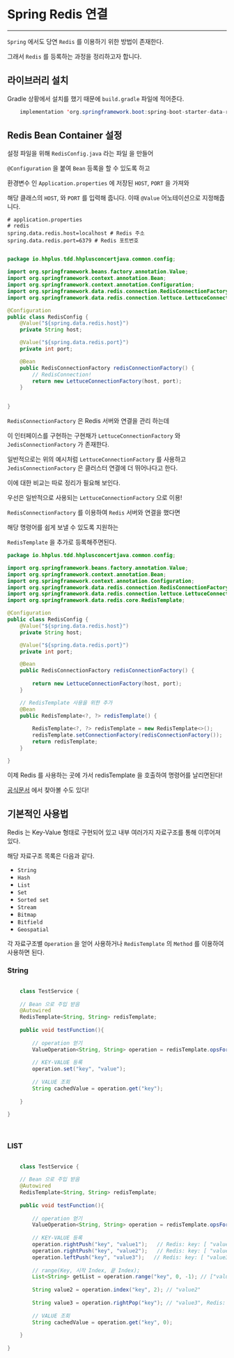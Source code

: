 # Spring Redis 연결
*** 


`Spring` 에서도 당연 `Redis` 를 이용하기 위한 방법이 존재한다.

그래서 `Redis` 를 등록하는 과정을 정리하고자 합니다.

## 라이브러리 설치

Gradle 상황에서 설치를 했기 때문에 `build.gradle` 파일에 적어준다.

``` java
    implementation 'org.springframework.boot:spring-boot-starter-data-redis'
```



## Redis Bean Container 설정

설정 파일을 위해 `RedisConfig.java` 라는 파일 을 만들어 

`@Configuration` 을 붙여 `Bean` 등록을 할 수 있도록 하고 

환경변수 인 `Application.properties` 에 저장된 `HOST`, `PORT` 을 가져와 

해당 클래스의 `HOST`, 와 `PORT` 를 입력해 줍니다. 
이때 `@Value` 어노테이션으로 지정해줍니다.

```
# application.properties
# redis
spring.data.redis.host=localhost # Redis 주소
spring.data.redis.port=6379 # Redis 포트번호


```

``` java
package io.hhplus.tdd.hhplusconcertjava.common.config;

import org.springframework.beans.factory.annotation.Value;
import org.springframework.context.annotation.Bean;
import org.springframework.context.annotation.Configuration;
import org.springframework.data.redis.connection.RedisConnectionFactory;
import org.springframework.data.redis.connection.lettuce.LettuceConnectionFactory;

@Configuration
public class RedisConfig {
    @Value("${spring.data.redis.host}")
    private String host;

    @Value("${spring.data.redis.port}")
    private int port;

    @Bean
    public RedisConnectionFactory redisConnectionFactory() {
        // RedisConnection!
        return new LettuceConnectionFactory(host, port);
    }

  
}

```



`RedisConnectionFactory` 은 Redis 서버와 연결을 관리 하는데 

이 인터페이스를 구현하는 구현채가 `LettuceConnectionFactory` 와 `JedisConnectionFactory` 가 존재한다.  

일반적으로는 위의 예시처럼 `LettuceConnectionFactory` 를 사용하고  
`JedisConnectionFactory` 은 클러스터 연결에 더 뛰어나다고 한다.    

이에 대한 비교는 따로 정리가 필요해 보인다.


우선은 일반적으로 사용되는 `LettuceConnectionFactory` 으로 이용!


`RedisConnectionFactory` 를 이용하여 `Redis` 서버와 연결을 했다면 

해당 명령어를 쉽게 보낼 수 있도록 지원하는 

`RedisTemplate` 을 추가로 등록해주면된다.



``` java
package io.hhplus.tdd.hhplusconcertjava.common.config;

import org.springframework.beans.factory.annotation.Value;
import org.springframework.context.annotation.Bean;
import org.springframework.context.annotation.Configuration;
import org.springframework.data.redis.connection.RedisConnectionFactory;
import org.springframework.data.redis.connection.lettuce.LettuceConnectionFactory;
import org.springframework.data.redis.core.RedisTemplate;

@Configuration
public class RedisConfig {
    @Value("${spring.data.redis.host}")
    private String host;

    @Value("${spring.data.redis.port}")
    private int port;

    @Bean
    public RedisConnectionFactory redisConnectionFactory() {
            
        return new LettuceConnectionFactory(host, port);
    }

    // RedisTemplate 사용을 위한 추가
    @Bean
    public RedisTemplate<?, ?> redisTemplate() {
    
        RedisTemplate<?, ?> redisTemplate = new RedisTemplate<>();
        redisTemplate.setConnectionFactory(redisConnectionFactory());
        return redisTemplate;
    }

}

```

이제 Redis 를 사용하는 곳에 가서 redisTemplate 을 호출하여 명령어를 날리면된다!

[공식문서](https://docs.spring.io/spring-data/redis/reference/api/java/org/springframework/data/redis/core/package-summary.html) 에서 찾아볼 수도 있다!




## 기본적인 사용법
Redis 는 Key-Value 형태로 구현되어 있고 내부 여러가지 자료구조를 통해 이루어져 있다.


해당 자료구조 목록은 다음과 같다. 
* `String`
* `Hash`
* `List`
* `Set`
* `Sorted set `
* `Stream`
* `Bitmap`
* `Bitfield`
* `Geospatial`


각 자료구조별 `Operation` 을 얻어 사용하거나 `RedisTemplate` 의 `Method` 를 이용하여 사용하면 된다.

### String 
```java

    class TestService {
    
    // Bean 으로 주입 받음
    @Autowired
    RedisTemplate<String, String> redisTemplate;
    
    public void testFunction(){
        
        // operation 얻기 
        ValueOperation<String, String> operation = redisTemplate.opsForValue();
        
        // KEY-VALUE 등록
        operation.set("key", "value");
        
        // VALUE 조회
        String cachedValue = operation.get("key");
        
    }
    
}


```


<br>

### LIST
```java

    class TestService {
    
    // Bean 으로 주입 받음
    @Autowired
    RedisTemplate<String, String> redisTemplate;
    
    public void testFunction(){
        
        // operation 얻기 
        ValueOperation<String, String> operation = redisTemplate.opsForList();
        
        // KEY-VALUE 등록
        operation.rightPush("key", "value1");   // Redis: key: [ "value1" ]
        operation.rightPush("key", "value2");   // Redis: key: [ "value1", "value2" ]
        operation.leftPush("key", "value3");   // Redis: key: [ "value3", "value1", "value2"]
        
        // range(Key, 시작 Index, 끝 Index);
        List<String> getList = operation.range("key", 0, -1); // ["value3", "value1", "value2" ]
        
        String value2 = operation.index("key", 2); // "value2"
        
        String value3 = operation.rightPop("key"); // "value3", Redis: key: [ "value1", "value2"]
        
        // VALUE 조회
        String cachedValue = operation.get("key", 0);
           
    }
    
}

```